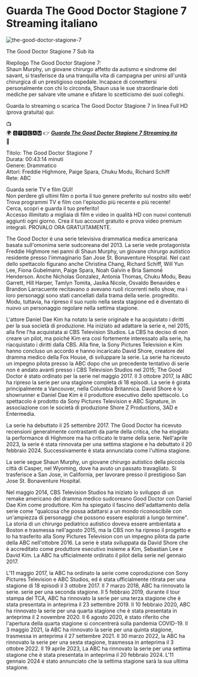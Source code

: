 # Guarda The Good Doctor Stagione 7 Streaming italiano

![the-good-doctor-stagione-7](https://github.com/the-good-doctor-stagione-7-streaming-it/.github/assets/163600883/c54f0499-d27d-4397-827f-dbdf53389492)


The Good Doctor Stagione 7 Sub ita

Riepilogo The Good Doctor Stagione 7:<br/>
Shaun Murphy, un giovane chirurgo affetto da autismo e sindrome del savant, si trasferisce da una tranquilla vita di campagna per unirsi all'unità chirurgica di un prestigioso ospedale. Incapace di connettersi personalmente con chi lo circonda, Shaun usa le sue straordinarie doti mediche per salvare vite umane e sfidare lo scetticismo dei suoi colleghi.

Guarda lo streaming o scarica The Good Doctor Stagione 7 in linea Full HD (prova gratuita) qui:

📺<br/>
🌍 🆂🆃🆁🅴🅰🅼 👉   ***[Guarda The Good Doctor Stagione 7 Streaming ita](https://cutt.ly/Fw2QpWay)***<br/>
📱

Titolo: The Good Doctor Stagione 7<br/>
Durata: 00:43:14 minuti<br/>
Genere: Drammatico<br/>
Attori: Freddie Highmore, Paige Spara, Chuku Modu, Richard Schiff<br/>
Rete: ABC<br/>

Guarda serie TV e film QUI!<br/>
Non perdere gli ultimi film o porta il tuo genere preferito sul nostro sito web!<br/>
Trova programmi TV e film con l'episodio più recente e più recente!<br/>
Cerca, scopri e guarda il tuo preferito!<br/>
Accesso illimitato a migliaia di film e video in qualità HD con nuovi contenuti aggiunti ogni giorno. Crea il tuo account gratuito e prova video premium integrali. PROVALO ORA GRATUITAMENTE.<br/>

The Good Doctor è una serie televisiva drammatica medica americana basata sull'omonima serie sudcoreana del 2013. La serie vede protagonista Freddie Highmore nei panni di Shaun Murphy, un giovane chirurgo autistico residente presso l'immaginario San Jose St. Bonaventure Hospital. Nel cast dello spettacolo figurano anche Christina Chang, Richard Schiff, Will Yun Lee, Fiona Gubelmann, Paige Spara, Noah Galvin e Bria Samoné Henderson. Anche Nicholas Gonzalez, Antonia Thomas, Chuku Modu, Beau Garrett, Hill Harper, Tamlyn Tomita, Jasika Nicole, Osvaldo Benavides e Brandon Larracuente recitavano o avevano ruoli ricorrenti nello show, ma i loro personaggi sono stati cancellati dalla trama della serie. progredito. Modu, tuttavia, ha ripreso il suo ruolo nella sesta stagione ed è diventato di nuovo un personaggio regolare nella settima stagione.

L'attore Daniel Dae Kim ha notato la serie originale e ha acquistato i diritti per la sua società di produzione. Ha iniziato ad adattare la serie e, nel 2015, alla fine l'ha acquistata ai CBS Television Studios. La CBS ha deciso di non creare un pilot, ma poiché Kim era così fortemente interessato alla serie, ha riacquistato i diritti dalla CBS. Alla fine, la Sony Pictures Television e Kim hanno concluso un accordo e hanno incaricato David Shore, creatore del dramma medico della Fox House, di sviluppare la serie. La serie ha ricevuto un impegno pilota presso la ABC dopo che un precedente tentativo di serie non è andato avanti presso i CBS Television Studios nel 2015; The Good Doctor è stato ordinato per la serie nel maggio 2017. Il 3 ottobre 2017, la ABC ha ripreso la serie per una stagione completa di 18 episodi. La serie è girata principalmente a Vancouver, nella Columbia Britannica. David Shore è lo showrunner e Daniel Dae Kim è il produttore esecutivo dello spettacolo. Lo spettacolo è prodotto da Sony Pictures Television e ABC Signature, in associazione con le società di produzione Shore Z Productions, 3AD e Entermedia.

La serie ha debuttato il 25 settembre 2017. The Good Doctor ha ricevuto recensioni generalmente contrastanti da parte della critica, che ha elogiato la performance di Highmore ma ha criticato le trame della serie. Nell'aprile 2023, la serie è stata rinnovata per una settima stagione e ha debuttato il 20 febbraio 2024. Successivamente è stata annunciata come l'ultima stagione.

La serie segue Shaun Murphy, un giovane chirurgo autistico della piccola città di Casper, nel Wyoming, dove ha avuto un passato travagliato. Si trasferisce a San Jose, in California, per lavorare presso il prestigioso San Jose St. Bonaventure Hospital.

Nel maggio 2014, CBS Television Studios ha iniziato lo sviluppo di un remake americano del dramma medico sudcoreano Good Doctor con Daniel Dae Kim come produttore. Kim ha spiegato il fascino dell'adattamento della serie come "qualcosa che possa adattarsi a un mondo riconoscibile con un'ampiezza di personaggi che possono essere esplorati a lungo termine". La storia di un chirurgo pediatrico autistico doveva essere ambientata a Boston e trasmessa nell'agosto 2015, ma la CBS non ha ripreso il progetto e lo ha trasferito alla Sony Pictures Television con un impegno pilota da parte della ABC nell'ottobre 2016. La serie è stata sviluppata da David Shore che è accreditato come produttore esecutivo insieme a Kim, Sebastian Lee e David Kim. La ABC ha ufficialmente ordinato il pilot della serie nel gennaio 2017.

L'11 maggio 2017, la ABC ha ordinato la serie come coproduzione con Sony Pictures Television e ABC Studios, ed è stata ufficialmente ritirata per una stagione di 18 episodi il 3 ottobre 2017. Il 7 marzo 2018, ABC ha rinnovato la serie. serie per una seconda stagione. Il 5 febbraio 2019, durante il tour stampa del TCA, ABC ha rinnovato la serie per una terza stagione che è stata presentata in anteprima il 23 settembre 2019. Il 10 febbraio 2020, ABC ha rinnovato la serie per una quarta stagione che è stata presentata in anteprima il 2 novembre 2020. Il 6 agosto 2020, è stato riferito che l'apertura della quarta stagione si concentrerà sulla pandemia COVID-19. Il 3 maggio 2021, la ABC ha rinnovato la serie per una quinta stagione, trasmessa in anteprima il 27 settembre 2021. Il 30 marzo 2022, la ABC ha rinnovato la serie per una sesta stagione, trasmessa in anteprima il 3 ottobre 2022. Il 19 aprile 2023, La ABC ha rinnovato la serie per una settima stagione che è stata presentata in anteprima il 20 febbraio 2024. L'11 gennaio 2024 è stato annunciato che la settima stagione sarà la sua ultima stagione.
